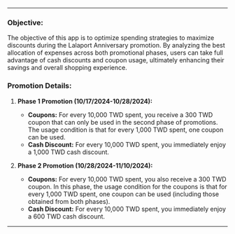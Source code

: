* * *
### Objective:

The objective of this app is to optimize spending strategies to maximize discounts during the Lalaport Anniversary promotion. By analyzing the best allocation of expenses across both promotional phases, users can take full advantage of cash discounts and coupon usage, ultimately enhancing their savings and overall shopping experience.

### Promotion Details:

1.  **Phase 1 Promotion (10/17/2024-10/28/2024):**
    
    *   **Coupons:** For every 10,000 TWD spent, you receive a 300 TWD coupon that can only be used in the second phase of promotions. The usage condition is that for every 1,000 TWD spent, one coupon can be used.
    *   **Cash Discount:** For every 10,000 TWD spent, you immediately enjoy a 1,000 TWD cash discount.
2.  **Phase 2 Promotion (10/28/2024-11/10/2024):**
    
    *   **Coupons:** For every 10,000 TWD spent, you also receive a 300 TWD coupon. In this phase, the usage condition for the coupons is that for every 1,000 TWD spent, one coupon can be used (including those obtained from both phases).
    *   **Cash Discount:** For every 10,000 TWD spent, you immediately enjoy a 600 TWD cash discount.


* * *
